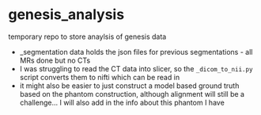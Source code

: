 # genesis_analysis
temporary repo to store anaylsis of genesis data

- _segmentation data holds the json files for previous segmentations - all MRs done but no CTs
- I was struggling to read the CT data into slicer, so the `_dicom_to_nii.py` script converts them to nifti which can be read in
- it might also be easier to just construct a model based ground truth based on the phantom construction, although alignment will still be a challenge... I will also add in the info about this phantom I have
